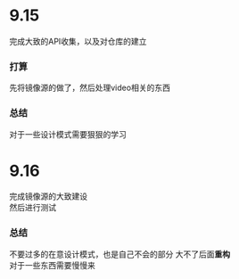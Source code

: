 # 9.15
完成大致的API收集，以及对仓库的建立     

### 打算
先将镜像源的做了，然后处理video相关的东西

### 总结
对于一些设计模式需要狠狠的学习

# 9.16
完成镜像源的大致建设      
然后进行测试

### 总结
不要过多的在意设计模式，也是自己不会的部分 大不了后面**重构**       
对于一些东西需要慢慢来